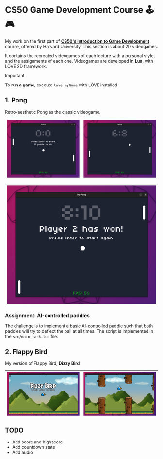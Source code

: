 # CS50 Game Development Course 🕹️🎮

My work on the first part of [**CS50's Introduction to Game Development**](https://www.edx.org/learn/game-development/harvard-university-cs50-s-introduction-to-game-development) course, offered by Harvard University. This section is about 2D videogames.  

It contains the recreated videogames of each lecture with a personal style, and the assignments of each one. Videogames are developed in **Lua**, with [LÖVE 2D](https://github.com/love2d/love) framework.  

> [!IMPORTANT]  
> To **run a game**, execute `love myGame` with LÖVE installed

## 1. Pong

Retro-aesthetic Pong as the classic videogame.  

| ![img](img/pong1.png)|![img](img/pong2.png) |
|---|---|

| ![img](img/pong3.png) |
| -- |  


### Assignment: AI-controlled paddles

The challenge is to implement a basic AI-controlled paddle such that both paddles will try to deflect the ball at all times. The script is implemented in the `src/main_task.lua` file.

## 2. Flappy Bird

My version of Flappy Bird, **Dizzy Bird**

| ![img](img/dizzybird1.png)|![img](img/dizzybird2.png) |
|---|---|


## TODO
- Add score and highscore
- Add countdown state
- Add audio